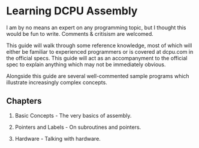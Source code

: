 # Learning DCPU Assembly

I am by no means an expert on any programming topic, but I thought this would be fun to write. Comments & critisism are welcomed. 

This guide will walk through some reference knowledge, most of which will either be familiar to experienced programmers or is covered at dcpu.com in the official specs. This guide will act as an accompanyment to the official spec to explain anything which may not be immediately obvious.

Alongside this guide are several well-commented sample programs which illustrate increasingly complex concepts.

## Chapters
1. Basic Concepts - The very basics of assembly.

2. Pointers and Labels - On subroutines and pointers.

3. Hardware - Talking with hardware.